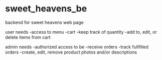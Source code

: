 # sweet_heavens_be
backend for sweet heavens web page

user needs
-access to menu
-cart
-keep track of quantity
-add to, edit, or delete items from cart

admin needs
-authorized access to be
-receive orders
-track fullfilled orders
-create, edit, remove product photos and/or descriptions
